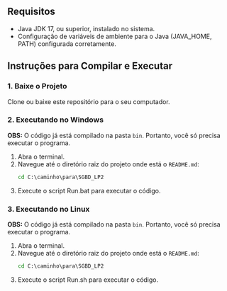 ## Requisitos

- Java JDK 17, ou superior, instalado no sistema.
- Configuração de variáveis de ambiente para o Java (JAVA_HOME, PATH) configurada corretamente.

## Instruções para Compilar e Executar

### 1. Baixe o Projeto

Clone ou baixe este repositório para o seu computador.

### 2. Executando no Windows

**OBS:** O código já está compilado na pasta `bin`. Portanto, você só precisa executar o programa.

1. Abra o terminal.
2. Navegue até o diretório raiz do projeto onde está o `README.md`:
   ```cmd
   cd C:\caminho\para\SGBD_LP2

3. Execute o script Run.bat para executar o código.

### 3. Executando no Linux

**OBS:** O código já está compilado na pasta `bin`. Portanto, você só precisa executar o programa.

1. Abra o terminal.
2. Navegue até o diretório raiz do projeto onde está o `README.md`:
   ```cmd
   cd C:\caminho\para\SGBD_LP2

3. Execute o script Run.sh para executar o código.